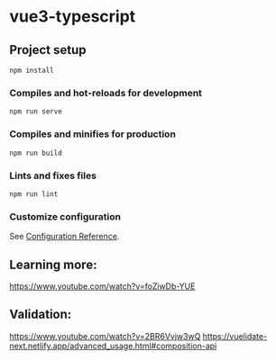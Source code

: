 # vue3-typescript

## Project setup
```
npm install
```

### Compiles and hot-reloads for development
```
npm run serve
```

### Compiles and minifies for production
```
npm run build
```

### Lints and fixes files
```
npm run lint
```

### Customize configuration
See [Configuration Reference](https://cli.vuejs.org/config/).

## Learning more:
https://www.youtube.com/watch?v=foZiwDb-YUE


## Validation:
https://www.youtube.com/watch?v=2BR6Vvjw3wQ
https://vuelidate-next.netlify.app/advanced_usage.html#composition-api